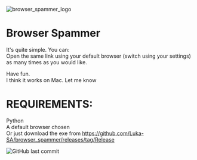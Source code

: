 ![browser_spammer_logo](https://user-images.githubusercontent.com/87711438/153806082-62bbea98-adb6-4463-ad01-9e2ae4a2809d.png)

# Browser Spammer
It's quite simple.
You can:      
Open the same link using your default browser (switch using your settings) as many times as you would like.

Have fun.  
I think it works on Mac.  Let me know  

# REQUIREMENTS:                                                                               
Python                                                                                                                  
A default browser chosen   
Or just download the exe from https://github.com/Luka-SA/browser_spammer/releases/tag/Release  

![GitHub last commit](https://img.shields.io/github/last-commit/Luka-SA/browser_spammer.svg?style=plastic)
